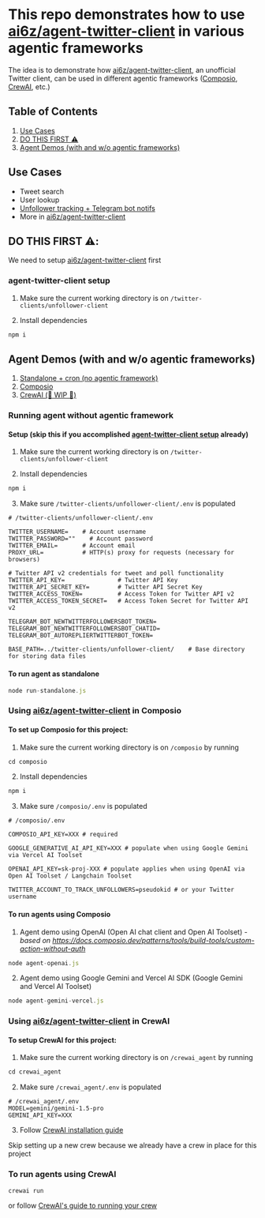 # This repo demonstrates how to use [ai6z/agent-twitter-client](https://github.com/ai16z/agent-twitter-client) in various agentic frameworks

The idea is to demonstrate how [ai6z/agent-twitter-client](https://github.com/ai16z/agent-twitter-client), an unofficial Twitter client, can be used in different agentic frameworks ([Composio](https://composio.dev/), [CrewAI](https://www.crewai.com/), etc.)

## Table of Contents

1. [Use Cases](#use-cases)
2. [DO THIS FIRST ⚠️](#do-this-first-️)
3. [Agent Demos (with and w/o agentic frameworks)](#agent-demos-with-and-wo-agentic-frameworks)

## Use Cases

- Tweet search
- User lookup
- [Unfollower tracking + Telegram bot notifs](/twitter-clients/unfollower-client/)
- More in [ai6z/agent-twitter-client](https://github.com/ai16z/agent-twitter-client#README)

## DO THIS FIRST ⚠️:

We need to setup [ai6z/agent-twitter-client](https://github.com/ai16z/agent-twitter-client) first

### agent-twitter-client setup

1. Make sure the current working directory is on `/twitter-clients/unfollower-client`

2. Install dependencies

```javascript
npm i
```

## Agent Demos (with and w/o agentic frameworks)

1. [Standalone + cron (no agentic framework)](#running-agent-without-agentic-framework)
2. [Composio](#using-ai6zagent-twitter-client-in-composio)
3. [CrewAI (🚧 WIP 🚧)](#using-ai6zagent-twitter-client-in-crewai)

### Running agent without agentic framework

#### Setup (skip this if you accomplished [agent-twitter-client setup](#agent-twitter-client-setup) already)

1. Make sure the current working directory is on `/twitter-clients/unfollower-client`

2. Install dependencies

```javascript
npm i
```

3. Make sure `/twitter-clients/unfollower-client/.env` is populated

```
# /twitter-clients/unfollower-client/.env

TWITTER_USERNAME=    # Account username
TWITTER_PASSWORD=""    # Account password
TWITTER_EMAIL=       # Account email
PROXY_URL=           # HTTP(s) proxy for requests (necessary for browsers)

# Twitter API v2 credentials for tweet and poll functionality
TWITTER_API_KEY=               # Twitter API Key
TWITTER_API_SECRET_KEY=        # Twitter API Secret Key
TWITTER_ACCESS_TOKEN=          # Access Token for Twitter API v2
TWITTER_ACCESS_TOKEN_SECRET=   # Access Token Secret for Twitter API v2

TELEGRAM_BOT_NEWTWITTERFOLLOWERSBOT_TOKEN=
TELEGRAM_BOT_NEWTWITTERFOLLOWERSBOT_CHATID=
TELEGRAM_BOT_AUTOREPLIERTWITTERBOT_TOKEN=

BASE_PATH=../twitter-clients/unfollower-client/    # Base directory for storing data files
```

#### To run agent as standalone

```javascript
node run-standalone.js
```

### Using [ai6z/agent-twitter-client](https://github.com/ai16z/agent-twitter-client) in Composio

#### To set up Composio for this project:

1. Make sure the current working directory is on `/composio` by running

```javascript
cd composio
```

2. Install dependencies

```javascript
npm i
```

3. Make sure `/composio/.env` is populated

```
# /composio/.env

COMPOSIO_API_KEY=XXX # required

GOOGLE_GENERATIVE_AI_API_KEY=XXX # populate when using Google Gemini via Vercel AI Toolset

OPENAI_API_KEY=sk-proj-XXX # populate applies when using OpenAI via Open AI Toolset / Langchain Toolset

TWITTER_ACCOUNT_TO_TRACK_UNFOLLOWERS=pseudokid # or your Twitter username
```

#### To run agents using Composio

1. Agent demo using OpenAI (Open AI chat client and Open AI Toolset) - _based on https://docs.composio.dev/patterns/tools/build-tools/custom-action-without-auth_

```javascript
node agent-openai.js
```

2. Agent demo using Google Gemini and Vercel AI SDK (Google Gemini and Vercel AI Toolset)

```javascript
node agent-gemini-vercel.js
```

### Using [ai6z/agent-twitter-client](https://github.com/ai16z/agent-twitter-client) in CrewAI

#### To setup CrewAI for this project:

1. Make sure the current working directory is on `/crewai_agent` by running

```javascript
cd crewai_agent
```

2. Make sure `/crewai_agent/.env` is populated

```
# /crewai_agent/.env
MODEL=gemini/gemini-1.5-pro
GEMINI_API_KEY=XXX
```

3. Follow [CrewAI installation guide](https://github.com/crewAIInc/crewAI/tree/main?tab=readme-ov-file#getting-started-with-installation)

Skip setting up a new crew because we already have a crew in place for this project

### To run agents using CrewAI

```bash
crewai run
```

or follow [CrewAI's guide to running your crew](https://github.com/crewAIInc/crewAI/tree/main?tab=readme-ov-file#3-running-your-crew)
